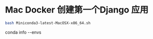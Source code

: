 # Mac Docker 创建第一个Django 应用




```sh
bash Miniconda3-latest-MacOSX-x86_64.sh
```

conda info --envs

